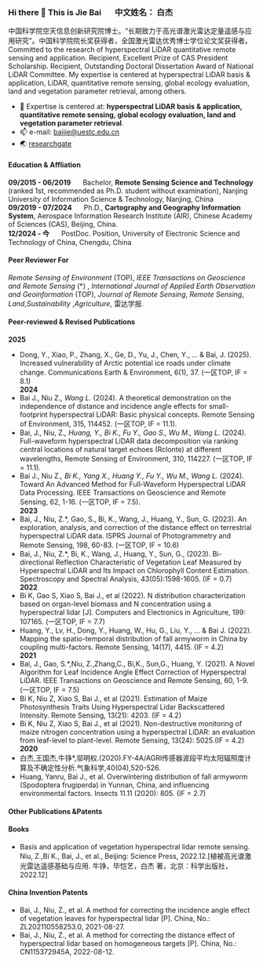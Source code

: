 ### Hi there 👋 This is Jie Bai     $\quad$  中文姓名： 白杰 
中国科学院空天信息创新研究院博士。“长期致力于高光谱激光雷达定量遥感与应用研究”。中国科学院院长奖获得者，全国激光雷达优秀博士学位论文奖获得者。Committed to the research of hyperspectral LiDAR quantitative remote sensing and application. Recipient, Excellent Prize of CAS President Scholarship. Recipient, Outstanding Doctoral Dissertation Award of National LiDAR Committee. My expertise is centered at hyperspectral LiDAR basis & application, LiDAR, quantitative remote sensing, global ecology evaluation, land and vegetation parameter retrieval, among others.
- 🔭 Expertise is centered at: **hyperspectral LiDAR basis & application, quantitative remote sensing, global ecology evaluation, land and vegetation parameter retrieval**.
- 📫 e-mail: baijie@uestc.edu.cn
- 🌏 [researchgate](https://www.researchgate.net/profile/Jie-Bai-22)
#### Education & Affliation
**09/2015 - 06/2019** $\quad$ Bachelor, **Remote Sensing Science and Technology**	(ranked 1st, recommended as Ph.D. student without examination), Nanjing University of Information Science & Technology,	Nanjing, China  
**09/2019 - 07/2024** $\quad$ Ph.D., **Cartography and Geography Information System**, Aerospace Information Research Institute (AIR), Chinese Academy of Sciences (CAS),	Beijing, China.  
**12/2024 - 今** $\quad$  PostDoc. Position, University of Electronic Science and Technology of China, Chengdu, China  
#### Peer Reviewer For
_Remote Sensing of Environment_ (TOP), _IEEE Transactions on Geoscience and Remote Sensing_ (*) , _International Journal of Applied Earth Observation and Geoinformation_ (TOP), _Journal of Remote Sensing_, _Remote Sensing_, _Land_,_Sustainability_ ,_Agriculture_, 雷达学报.
#### Peer-reviewed & Revised Publications
**2025**  
- Dong, Y., Xiao, P., Zhang, X., Ge, D., Yu, J., Chen, Y., ... & Bai, J. (2025). Increased vulnerability of Arctic potential ice roads under climate change. Communications Earth & Environment, 6(1), 37. (一区TOP, IF = 8.1)  
**2024**  
- Bai J., Niu Z.*, Wang L.* (2024). A theoretical demonstration on the independence of distance and incidence angle effects for small-footprint hyperspectral LiDAR: Basic physical concepts. Remote Sensing of Environment, 315, 114452. (一区TOP, IF = 11.1).  
- Bai, J., Niu, Z.*, Huang, Y., Bi K., Fu Y., Gao S., Wu M., Wang L.* (2024). Full-waveform hyperspectral LiDAR data decomposition via ranking central locations of natural target echoes (Rclonte) at different wavelengths, Remote Sensing of Environment, 310, 114227. (一区TOP, IF = 11.1).  
- Bai J., Niu Z.*, Bi K., Yang X., Huang Y., Fu Y., Wu M., Wang L.* (2024). Toward An Advanced Method for Full-Waveform Hyperspectral LiDAR Data Processing. IEEE Transactions on Geoscience and Remote Sensing, 62, 1-16. (一区TOP, IF = 7.5).  
**2023**  
- Bai, J., Niu, Z.*, Gao, S., Bi, K., Wang, J., Huang, Y., Sun, G. (2023). An exploration, analysis, and correction of the distance effect on terrestrial hyperspectral LiDAR data. ISPRS Journal of Photogrammetry and Remote Sensing, 198, 60-83. (一区TOP, IF = 10.6)  
- Bai, J., Niu, Z.*, Bi, K., Wang, J., Huang, Y., Sun, G., (2023). Bi-directional Reflection Characteristic of Vegetation Leaf Measured by Hyperspectral LiDAR and Its Impact on Chlorophyll Content Estimation. Spectroscopy and Spectral Analysis, 43(05):1598-1605. (IF = 0.7)  
**2022**  
- Bi K, Gao S, Xiao S, Bai J., et al (2022). N distribution characterization based on organ-level biomass and N concentration using a hyperspectral lidar [J]. Computers and Electronics in Agriculture, 199: 107165. (一区TOP, IF = 7.7)  
- Huang, Y., Lv, H., Dong, Y., Huang, W., Hu, G., Liu, Y., ... & Bai J. (2022). Mapping the spatio-temporal distribution of fall armyworm in China by coupling multi-factors. Remote Sensing, 14(17), 4415. (IF = 4.2)  
**2021**  
- Bai, J., Gao, S.*,Niu, Z.,Zhang,C., Bi,K., Sun,G., Huang, Y. (2021). A Novel Algorithm for Leaf Incidence Angle Effect Correction of Hyperspectral LiDAR. IEEE Transactions on Geoscience and Remote Sensing, 60, 1-9. (一区TOP, IF = 7.5)  
- Bi K, Niu Z, Xiao S, Bai J., et al (2021). Estimation of Maize Photosynthesis Traits Using Hyperspectral Lidar Backscattered Intensity. Remote Sensing, 13(21): 4203. (IF = 4.2)  
- Bi K, Niu Z, Xiao S, Bai J., et al (2021). Non-destructive monitoring of maize nitrogen concentration using a hyperspectral LiDAR: an evaluation from leaf-level to plant-level. Remote Sensing, 13(24): 5025.(IF = 4.2)  
**2020**  
- 白杰,王国杰,牛铮*,邬明权.(2020).FY-4A/AGRI传感器波段平均太阳辐照度计算及不确定性分析.气象科学,40(04),520-526.  
- Huang, Yanru, Bai J., et al. Overwintering distribution of fall armyworm (Spodoptera frugiperda) in Yunnan, China, and influencing environmental factors. Insects 11.11 (2020): 805.  (IF = 2.7)  
#### Other Publications &Patents
#### Books
- Basis and application of vegetation hyperspectral lidar remote sensing. Niu, Z.,Bi K., Bai, J., et al., Beijing: Science Press, 2022.12.[植被高光谱激光雷达遥感基础与应用. 牛铮，毕恺艺，白杰 著，北京：科学出版社，2022.12]
#### China Invention Patents
- Bai, J., Niu, Z., et al. A method for correcting the incidence angle effect of vegetation leaves for hyperspectral lidar [P]. China, No.: ZL202110558253.0, 2021-08-27. 
- Bai, J., Niu, Z., et al. A method for correcting the distance effect of hyperspectral lidar based on homogeneous targets [P]. China, No.: CN115372945A, 2022-08-12.




